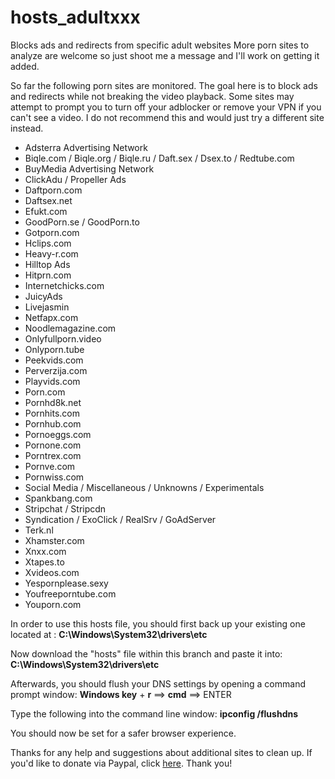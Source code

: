 # hosts_adultxxx
Blocks ads and redirects from specific adult websites
More porn sites to analyze are welcome so just shoot me a message and I'll work on getting it added.

So far the following porn sites are monitored. The goal here is to block ads and redirects while not breaking the video playback. Some sites may attempt to prompt you to turn off your adblocker or remove your VPN if you can't see a video. I do not recommend this and would just try a different site instead.

-  Adsterra Advertising Network
-  Biqle.com / Biqle.org / Biqle.ru / Daft.sex / Dsex.to / Redtube.com
-  BuyMedia Advertising Network
-  ClickAdu / Propeller Ads
-  Daftporn.com
-  Daftsex.net
-  Efukt.com
-  GoodPorn.se / GoodPorn.to
-  Gotporn.com
-  Hclips.com
-  Heavy-r.com
-  Hilltop Ads
-  Hitprn.com
-  Internetchicks.com
-  JuicyAds
-  Livejasmin
-  Netfapx.com
-  Noodlemagazine.com
-  Onlyfullporn.video
-  Onlyporn.tube
-  Peekvids.com
-  Perverzija.com
-  Playvids.com
-  Porn.com
-  Pornhd8k.net
-  Pornhits.com
-  Pornhub.com
-  Pornoeggs.com
-  Pornone.com
-  Porntrex.com
-  Pornve.com
-  Pornwiss.com
-  Social Media / Miscellaneous / Unknowns / Experimentals
-  Spankbang.com
-  Stripchat / Stripcdn
-  Syndication / ExoClick / RealSrv / GoAdServer
-  Terk.nl
-  Xhamster.com
-  Xnxx.com
-  Xtapes.to
-  Xvideos.com
-  Yespornplease.sexy
-  Youfreeporntube.com
-  Youporn.com



In order to use this hosts file, you should first back up your existing one located at : <b>C:\Windows\System32\drivers\etc</b>

Now download the "hosts" file within this branch and paste it into: <b>C:\Windows\System32\drivers\etc</b>

Afterwards, you should flush your DNS settings by opening a command prompt window: <b>Windows key</b> + <b>r</b> ==> <b>cmd</b> ==> ENTER

Type the following into the command line window: <b>ipconfig /flushdns</b>

You should now be set for a safer browser experience.

Thanks for any help and suggestions about additional sites to clean up. If you'd like to donate via Paypal, click <a href="http://paypal.me/d1savow3d">here</a>. Thank you!
